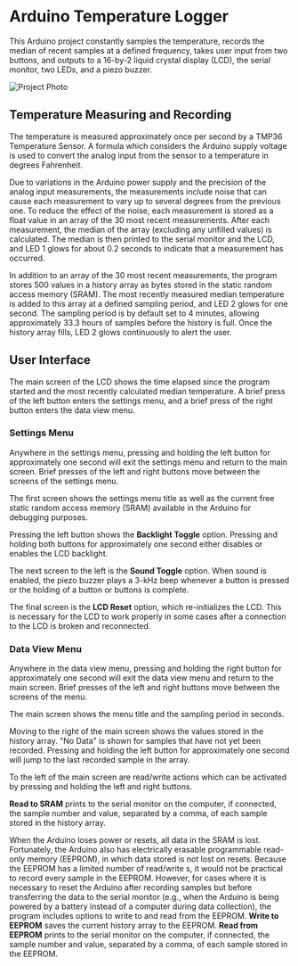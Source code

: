 # Arduino Temperature Logger
This Arduino project constantly samples the temperature, records the 
median of recent samples at a defined frequency, takes user input from 
two  buttons, and outputs to a 16-by-2 liquid crystal display (LCD), 
the serial monitor, two LEDs, and a piezo buzzer.

![Project Photo](./project_photo.jpg)

## Temperature Measuring and Recording
The temperature is measured approximately once per second by a TMP36 
Temperature Sensor. A formula which considers the Arduino supply voltage 
is used to convert the analog input from the sensor to a temperature in 
degrees Fahrenheit. 

Due to variations in the Arduino power supply and the precision of the 
analog input measurements, the measurements include noise that can 
cause each measurement to vary up to several degrees from the previous 
one. To reduce the effect of the noise, each measurement is stored as a 
float value in an array of the 30 most recent measurements. After each 
measurement, the median of the array (excluding any unfilled values) is 
calculated. The median is then printed to the serial monitor and the 
LCD, and LED 1 glows for about 0.2 seconds to indicate that a 
measurement has occurred.

In addition to an array of the 30 most recent measurements, the program 
stores 500 values in a history array as bytes stored in the static 
random access memory (SRAM). The most recently measured median 
temperature is added to this array at a defined sampling period, and 
LED 2 glows for one second. The sampling period is by default set to 4 
minutes, allowing approximately 33.3 hours of samples before the history 
is full. Once the history array fills, LED 2 glows continuously to alert 
the user.

## User Interface
The main screen of the LCD shows the time elapsed since the program 
started and the most recently calculated median temperature. A brief 
press of the left button enters the settings menu, and a brief press 
of the right button enters the data view menu.

### Settings Menu
Anywhere in the settings menu, pressing and holding the left button 
for approximately one second will exit the settings menu and return to 
the main screen. Brief presses of the left and right buttons move 
between the screens of the settings menu.

The first screen shows the settings menu title as well as the current 
free static random access memory (SRAM) available in the Arduino for 
debugging purposes.

Pressing the left button shows the **Backlight Toggle** option. 
Pressing and holding both buttons for approximately one second either 
disables or enables the LCD backlight.

The next screen to the left is the **Sound Toggle** option. When sound 
is enabled, the piezo buzzer plays a 3-kHz beep whenever a button is 
pressed or the holding of a button or buttons is complete.

The final screen is the **LCD Reset** option, which re-initializes the 
LCD. This is necessary for the LCD to work properly in some cases 
after a connection to the LCD is broken and reconnected.

### Data View Menu
Anywhere in the data view menu, pressing and holding the right button 
for approximately one second will exit the data view menu and return 
to the main screen. Brief presses of the left and right buttons move 
between the screens of the menu.

The main screen shows the menu title and the sampling period in seconds.

Moving to the right of the main screen shows the values stored in the 
history array. "No Data" is shown for samples that have not yet been 
recorded. Pressing and holding the left button for approximately one 
second will jump to the last recorded sample in the array.

To the left of the main screen are read/write actions which can be 
activated by pressing and holding the left and right buttons.

**Read to SRAM** prints to the serial monitor on the computer, if 
connected, the sample number and value, separated by a comma, of each 
sample stored in the history array.

When the Arduino loses power or resets, all data in the SRAM is lost. 
Fortunately, the Arduino also has electrically erasable programmable 
read-only memory (EEPROM), in which data stored is not lost on resets. 
Because the EEPROM has a limited number of read/write 
s, it would 
not be practical to record every sample in the EEPROM. However, for 
cases where it is necessary to reset the Arduino after recording 
samples but before transferring the data to the serial monitor (e.g., 
when the Arduino is being powered by a battery instead of a computer 
during data collection), the program includes options to write to and 
read from the EEPROM. **Write to EEPROM** saves the current history 
array to the EEPROM. **Read from EEPROM** prints to the serial monitor 
on the computer, if connected, the sample number and value, separated 
by a comma, of each sample stored in the EEPROM.